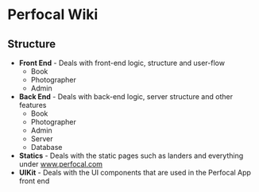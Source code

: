 # Perfocal Wiki

## Structure

- **Front End** - Deals with front-end logic, structure and user-flow
  - Book
  - Photographer
  - Admin
- **Back End** - Deals with back-end logic, server structure and other features
  - Book
  - Photographer
  - Admin
  - Server
  - Database
- **Statics** - Deals with the static pages such as landers and everything under www.perfocal.com
- **UIKit** - Deals with the UI components that are used in the Perfocal App front end